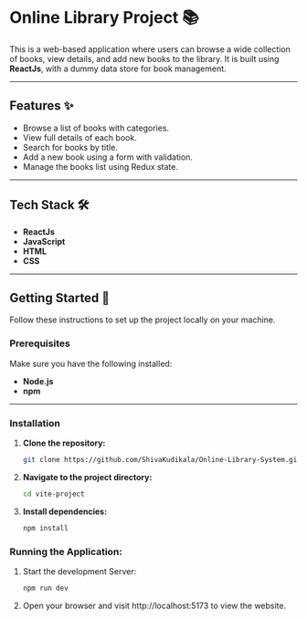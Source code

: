 # **Online Library Project** 📚

This is a web-based application where users can browse a wide collection of books, view details, and add new books to the library. It is built using **ReactJs**, with a dummy data store for book management.

---

## **Features** ✨

- Browse a list of books with categories.
- View full details of each book.
- Search for books by title.
- Add a new book using a form with validation.
- Manage the books list using Redux state.

---

## **Tech Stack** 🛠️

- **ReactJs**
- **JavaScript**
- **HTML**
- **CSS**

---

## **Getting Started** 🚀

Follow these instructions to set up the project locally on your machine.

### **Prerequisites**

Make sure you have the following installed:

- **Node.js**
- **npm**

---

### **Installation**

1. **Clone the repository:**

   ```bash
   git clone https://github.com/ShivaKudikala/Online-Library-System.git
   
2. **Navigate to the project directory:**

   ```bash
   cd vite-project

3. **Install dependencies:**

   ```bash
   npm install

### **Running the Application:**
1. Start the development Server:

   ```bash
   npm run dev
2. Open your browser and visit http://localhost:5173 to view the website.

